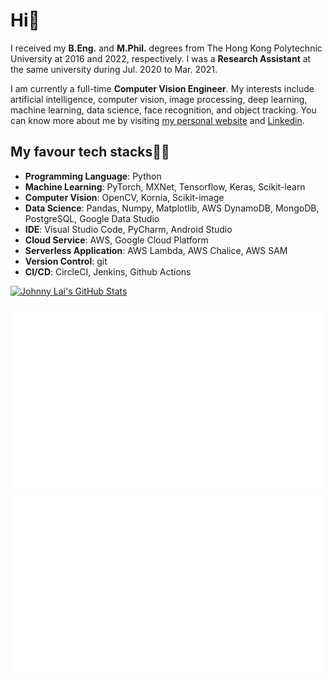 # Hi👋

I received my **B.Eng.** and **M.Phil.** degrees from The Hong Kong Polytechnic University at 2016 and 2022, respectively. I was a **Research Assistant** at the same university during Jul. 2020 to Mar. 2021. 

I am currently a full-time **Computer Vision Engineer**. My interests include artificial intelligence, computer vision, image processing, deep learning, machine learning, data science, face recognition, and object tracking. You can know more about me by visiting [my personal website](https://johnnysclai.com/) and [Linkedin](https://www.linkedin.com/in/johnnysclai/).

## My favour tech stacks🧑‍💻
- **Programming Language**: Python
- **Machine Learning**: PyTorch, MXNet, Tensorflow, Keras, Scikit-learn
- **Computer Vision**: OpenCV, Kornia, Scikit-image
- **Data Science**: Pandas, Numpy, Matplotlib, AWS DynamoDB, MongoDB, PostgreSQL, Google Data Studio
- **IDE**: Visual Studio Code, PyCharm, Android Studio
- **Cloud Service**: AWS, Google Cloud Platform
- **Serverless Application**: AWS Lambda, AWS Chalice, AWS SAM
- **Version Control**: git
- **CI/CD**: CircleCI, Jenkins, Github Actions

[![Johnny Lai's GitHub Stats](https://github-readme-stats.vercel.app/api/?username=johnnysclai&count_private=true&theme=default&showicons=true)](https://github.com/johnnysclai)

[![](https://github.com/johnnysclai/github-stats/blob/master/generated/overview.svg)](https://github.com/johnnysclai)
[![](https://github.com/johnnysclai/github-stats/blob/master/generated/languages.svg)](https://github.com/johnnysclai)
